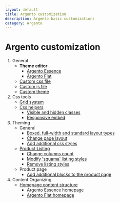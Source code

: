 ```yaml
---
layout: default
title: Argento customization
description: Argento basic customizations
category: Argento
---
```


# Argento customization

 1. General
    - **Theme editor**
      - [Argento Essence](/m2/argento/essence/theme-editor/)
      - [Argento Flat](/m2/argento/flat/theme-editor/)
    - [Custom css file](custom-css/)
    - [Custom js file](custom-js/)
    - [Custom theme](custom-theme/)
 2. Css tools
    - [Grid system](grid-system/)
    - [Css helpers](css-helpers/)
        - [Visible and hidden classes](css-helpers/#visible-and-hidden-classes)
        - [Responsive embed](css-helpers/#responsive-embed)
 3. Theming
    - General
        - [Boxed, full-width and standard layout types](boxed-full-width-and-standard-layout-types/)
        - [Change page layout](change-page-layout/)
        - [Add additional css styles](add-additional-css-styles/)
    - [Product Listing](change-product-listing-styles/)
        - [Change columns count](change-product-listing-styles/#columns-count)
        - [Modify 'squama' listing styles](change-product-listing-styles/#squama-listing-styles)
        - [Remove listing styles](change-product-listing-styles/#remove-listing-styles)
    - Product page
        - [Add additional blocks to the product page](add-additional-blocks-to-the-product-page/)
 4. Content Organizing
    -   [Homepage content structure](homepage-content/)
        - [Argento Essence homepage](/m2/argento/essence/page-structure/homepage/)
        - [Argento Flat homepage](/m2/argento/flat/page-structure/homepage/)
